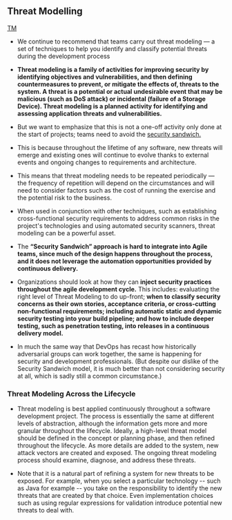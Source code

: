 ## Threat Modelling

[TM](https://wiki.owasp.org/index.php/Category:Threat_Modeling)

* We continue to recommend that teams carry out threat modeling — a set of techniques to help you identify and classify potential threats during the development process 
* **Threat modeling is a family of activities for improving security by identifying objectives and vulnerabilities, and then defining countermeasures to prevent, or mitigate the effects of, threats to the system. A threat is a potential or actual undesirable event that may be malicious (such as DoS attack) or incidental (failure of a Storage Device). Threat modeling is a planned activity for identifying and assessing application threats and vulnerabilities.**
* But we want to emphasize that this is not a one-off activity only done at the start of projects; teams need to avoid the [security sandwich.](https://www.thoughtworks.com/radar/techniques/security-sandwich) 
* This is because throughout the lifetime of any software, new threats will emerge and existing ones will continue to evolve thanks to external events and ongoing changes to requirements and architecture. 
* This means that threat modeling needs to be repeated periodically — the frequency of repetition will depend on the circumstances and will need to consider factors such as the cost of running the exercise and the potential risk to the business. 
* When used in conjunction with other techniques, such as establishing cross-functional security requirements to address common risks in the project's technologies and using automated security scanners, threat modeling can be a powerful asset.

* The **“Security Sandwich” approach is hard to integrate into Agile teams, since much of the design happens throughout the process, and it does not leverage the automation opportunities provided by continuous delivery.** 
* Organizations should look at how they can **inject security practices throughout the agile development cycle.** This includes: evaluating the right level of Threat Modeling to do up-front; **when to classify security concerns as their own stories, acceptance criteria, or cross-cutting non-functional requirements; including automatic static and dynamic security testing into your build pipeline; and how to include deeper testing, such as penetration testing, into releases in a continuous delivery model.** 
* In much the same way that DevOps has recast how historically adversarial groups can work together, the same is happening for security and development professionals. (But despite our dislike of the Security Sandwich model, it is much better than not considering security at all, which is sadly still a common circumstance.)

### Threat Modeling Across the Lifecycle
* Threat modeling is best applied continuously throughout a software development project. The process is essentially the same at different levels of abstraction, although the information gets more and more granular throughout the lifecycle. Ideally, a high-level threat model should be defined in the concept or planning phase, and then refined throughout the lifecycle. As more details are added to the system, new attack vectors are created and exposed. The ongoing threat modeling process should examine, diagnose, and address these threats.

* Note that it is a natural part of refining a system for new threats to be exposed. For example, when you select a particular technology -- such as Java for example -- you take on the responsibility to identify the new threats that are created by that choice. Even implementation choices such as using regular expressions for validation introduce potential new threats to deal with.
